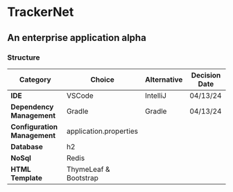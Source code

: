 # TrackerNet
## An enterprise application alpha

### Structure
| Category              | Choice       | Alternative  |  Decision Date |
|-----------------------|--------------|--------------|----------------|
| **IDE**               | VSCode       | IntelliJ     |  04/13/24      |
| **Dependency Management** | Gradle    | Gradle       |  04/13/24      |
| **Configuration Management** |  application.properties | 
| **Database**          | h2           | 
| **NoSql**           |Redis         | 
| **HTML Template**           |ThymeLeaf & Bootstrap |
